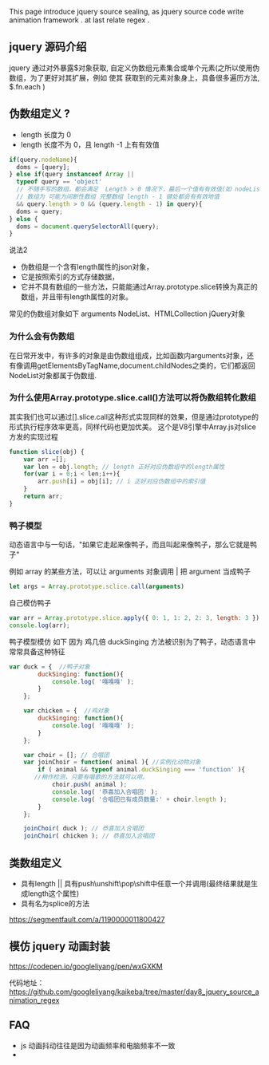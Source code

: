 This page introduce jquery source sealing, as jquery source code write animation framework . at last relate regex .

## jquery 源码介绍

jquery 通过对外暴露$对象获取, 自定义伪数组元素集合或单个元素(之所以使用伪数组，为了更好对其扩展，例如 使其 获取到的元素对象身上，具备很多遍历方法, $.fn.each )

## 伪数组定义 ?

- length 长度为 0
- length 长度不为 0，且 length -1 上有有效值

```js
if(query.nodeName){
  doms = [query];
} else if(query instanceof Array ||
  typeof query == 'object'
  // 不随手写的数组，都会满足  Length > 0 情况下，最后一个值有有效值(如 nodeList...)
  // 数组为 可能为间断性数组 完整数组 length - 1 键处都会有有效地值
  && query.length > 0 && (query.length - 1) in query){
  doms = query;
} else {
  doms = document.querySelectorAll(query);
}
```

说法2
- 伪数组是一个含有length属性的json对象，
- 它是按照索引的方式存储数据，
- 它并不具有数组的一些方法，只能能通过Array.prototype.slice转换为真正的数组，并且带有length属性的对象。

常见的伪数组对象如下
arguments
NodeList、HTMLCollection
jQuery对象

### 为什么会有伪数组
在日常开发中，有许多的对象是由伪数组组成，比如函数内arguments对象，还有像调用getElementsByTagName,document.childNodes之类的，它们都返回NodeList对象都属于伪数组.

### 为什么使用Array.prototype.slice.call()方法可以将伪数组转化数组
其实我们也可以通过[].slice.call这种形式实现同样的效果，但是通过prototype的形式执行程序效率更高，同样代码也更加优美。 这个是V8引擎中Array.js对slice方发的实现过程

```js
function slice(obj) {
    var arr =[];
    var len = obj.length; // length 正好对应伪数组中的length属性
    for(var i = 0;i < len;i++){
        arr.push[i] = obj[i]; // i 正好对应伪数组中的索引值
    }
    return arr;
}
```

### 鸭子模型
动态语言中与一句话，"如果它走起来像鸭子，而且叫起来像鸭子，那么它就是鸭子"

例如
array 的某些方法，可以让 arguments 对象调用 | 把 argument 当成鸭子
```js
let args = Array.prototype.sclice.call(arguments)
```

自己模仿鸭子
```js
var arr = Array.prototype.slice.apply({ 0: 1, 1: 2, 2: 3, length: 3 });
console.log(arr);
```

鸭子模型模仿
如下 因为 鸡几倍 duckSinging 方法被识别为了鸭子，动态语言中常常具备这种特征
```js
var duck = {  //鸭子对象
        duckSinging: function(){
            console.log( '嘎嘎嘎' );
        }
    };

    var chicken = {  //鸡对象
        duckSinging: function(){
            console.log( '嘎嘎嘎' );
        }
    };

    var choir = []; // 合唱团
    var joinChoir = function( animal ){ //实例化动物对象
        if ( animal && typeof animal.duckSinging === 'function' ){
       //稍作检测，只要有唱歌的方法就可以用。
            choir.push( animal );
            console.log( '恭喜加入合唱团' );
            console.log( '合唱团已有成员数量:' + choir.length );
        }
    };

    joinChoir( duck ); // 恭喜加入合唱团
    joinChoir( chicken ); // 恭喜加入合唱团
```

## 类数组定义

- 具有length || 具有push\unshift\pop\shift中任意一个并调用(最终结果就是生成length这个属性)
- 具有名为splice的方法

https://segmentfault.com/a/1190000011800427


## 模仿 jquery 动画封装
https://codepen.io/googleliyang/pen/wxGXKM

代码地址：
https://github.com/googleliyang/kaikeba/tree/master/day8_jquery_source_animation_regex



## FAQ
- js 动画抖动往往是因为动画频率和电脑频率不一致
-
